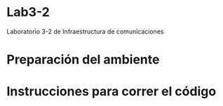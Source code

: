 # Lab3-2
Laboratorio 3-2 de Infraestructura de comunicaciones
# Preparación del ambiente
# Instrucciones para correr el código

